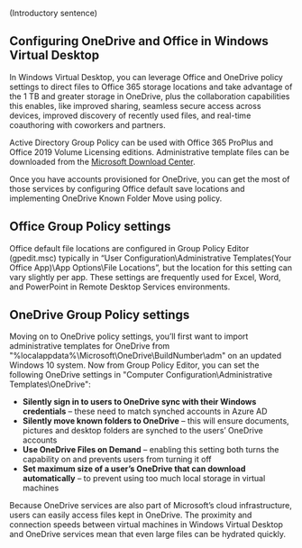 (Introductory sentence)
 
## Configuring OneDrive and Office in Windows Virtual Desktop 
In Windows Virtual Desktop, you can leverage Office and OneDrive policy settings to direct files to Office 365 storage locations and take advantage of the 1 TB and greater storage in OneDrive, plus the collaboration capabilities this enables, like improved sharing, seamless secure access across devices, improved discovery of recently used files, and real-time coauthoring with coworkers and partners.  

Active Directory Group Policy can be used with Office 365 ProPlus and Office 2019 Volume Licensing editions. Administrative template files can be downloaded from the [Microsoft Download Center](https://www.microsoft.com/download/details.aspx?id=49030).  

Once you have accounts provisioned for OneDrive, you can get the most of those services by configuring Office default save locations and implementing OneDrive Known Folder Move using policy. 

## Office Group Policy settings 
Office default file locations are configured in Group Policy Editor (gpedit.msc) typically in “User Configuration\Administrative Templates\(Your Office App)\App Options\File Locations”, but the location for this setting can vary slightly per app. These settings are frequently used for Excel, Word, and PowerPoint in Remote Desktop Services environments.  

## OneDrive Group Policy settings 
Moving on to OneDrive policy settings, you’ll first want to import administrative templates for OneDrive from "%localappdata%\Microsoft\OneDrive\BuildNumber\adm" on an updated Windows 10 system. Now from Group Policy Editor, you can set the following OneDrive settings in "Computer Configuration\Administrative Templates\OneDrive":

- **Silently sign in to users to OneDrive sync with their Windows credentials** – these need to match synched accounts in Azure AD 
- **Silently move known folders to OneDrive** – this will ensure documents, pictures and desktop folders are synched to the users’ OneDrive accounts 
- **Use OneDrive Files on Demand** – enabling this setting both turns the capability on and prevents users from turning it off 
- **Set maximum size of a user’s OneDrive that can download automatically** – to prevent using too much local storage in virtual machines 

Because OneDrive services are also part of Microsoft’s cloud infrastructure, users can easily access files kept in OneDrive. The proximity and connection speeds between virtual machines in Windows Virtual Desktop and OneDrive services mean that even large files can be hydrated quickly.  